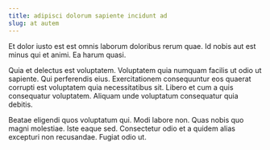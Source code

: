 ```yaml
---
title: adipisci dolorum sapiente incidunt ad
slug: at autem
---
```


Et dolor iusto est est omnis laborum doloribus rerum quae. Id nobis aut est minus qui et animi. Ea harum quasi.

Quia et delectus est voluptatem. Voluptatem quia numquam facilis ut odio ut sapiente. Qui perferendis eius. Exercitationem consequuntur eos quaerat corrupti est voluptatem quia necessitatibus sit. Libero et cum a quis consequatur voluptatem. Aliquam unde voluptatum consequatur quia debitis.

Beatae eligendi quos voluptatum qui. Modi labore non. Quas nobis quo magni molestiae. Iste eaque sed. Consectetur odio et a quidem alias excepturi non recusandae. Fugiat odio ut.
